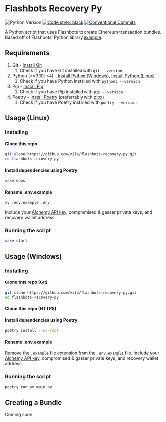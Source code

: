 # Flashbots Recovery Py

![Python Version](https://img.shields.io/badge/dynamic/toml?url=https%3A%2F%2Fraw.githubusercontent.com%2Fvile%2Fdiscord-attendance-bot%2Fmaster%2Fpyproject.toml&query=%24.tool.poetry.dependencies.python&label=python)
[![Code style: black](https://img.shields.io/badge/code%20style-black-000000.svg)](https://github.com/psf/black)
[![Conventional Commits](https://img.shields.io/badge/Conventional%20Commits-1.0.0-%23FE5196?logo=conventionalcommits&logoColor=white)](https://conventionalcommits.org)

A Python script that uses Flashbots to create Ethereum transaction bundles.
Based off of Flashbots' Python library [example](https://github.com/flashbots/web3-flashbots/blob/master/examples/simple.py).

## Requirements

1. Git - [Install Git](https://git-scm.com/book/en/v2/Getting-Started-Installing-Git)
   1. Check if you have Git installed with `git --version`
2. Python (>=3.10; <4) - [Install Python (Windows)](https://www.python.org/downloads/windows/), [Install Python (Linux)](https://docs.python.org/3/using/unix.html)
   1. Check if you have Python installed with `python3 --version`
3. Pip - [Install Pip](https://pip.pypa.io/en/stable/installation/)
   1. Check if you have Pip installed with `pip --version`
4. Poetry - [Install Poetry](https://python-poetry.org/docs/#installing-with-the-official-installer) (preferrably with [pipx](https://github.com/pypa/pipx))
   1. Check if you have Poetry installed with `poetry --version`

## Usage (Linux)

### Installing

#### Clone this repo

```bash
git clone https://github.com/vile/flashbots-recovery-py.git
cd flashbots-recovery-py
```

#### Install dependencies using Poetry

```bash
make deps
```

#### Rename .env.example

```bash
mv .env.example .env
```

Include your [Alchemy API key](https://www.alchemy.com/), compromised & gasser private keys, and recovery wallet address.

### Running the script

```bash
make start
```

## Usage (Windows)

### Installing

#### Clone this repo (Git)

```bash
git clone https://github.com/vile/flashbots-recovery-py.git
cd flashbots-recovery-py
```

#### Clone this repo (HTTPS)

#### Install dependencies using Poetry

```bash
poetry install --no-root
```

#### Rename .env.example

Remove the `.example` file extension from the `.env.example` file.
Include your [Alchemy API key](https://www.alchemy.com/), compromised & gasser private keys, and recovery wallet address.

### Running the script

```bash
poetry run py main.py
```

## Creating a Bundle

Coming soon